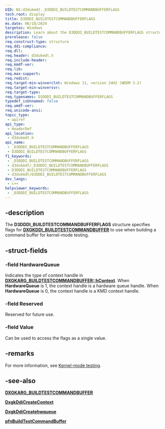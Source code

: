 ```yaml
---
UID: NS:d3dukmdt._D3DDDI_BUILDTESTCOMMANDBUFFERFLAGS
tech.root: display
title: D3DDDI_BUILDTESTCOMMANDBUFFERFLAGS
ms.date: 06/18/2024
targetos: Windows
description: Learn about the D3DDDI_BUILDTESTCOMMANDBUFFERFLAGS structure.
prerelease: false
req.construct-type: structure
req.ddi-compliance: 
req.dll: 
req.header: d3dukmdt.h
req.include-header: 
req.kmdf-ver: 
req.lib: 
req.max-support: 
req.redist: 
req.target-min-winverclnt: Windows 11, version 24H2 (WDDM 3.2)
req.target-min-winversvr: 
req.target-type: 
req.typenames: D3DDDI_BUILDTESTCOMMANDBUFFERFLAGS
typedef_isUnnamed: false
req.umdf-ver: 
req.unicode-ansi: 
topic_type:
 - apiref
api_type:
 - HeaderDef
api_location:
 - d3dukmdt.h
api_name:
 - _D3DDDI_BUILDTESTCOMMANDBUFFERFLAGS
 - D3DDDI_BUILDTESTCOMMANDBUFFERFLAGS
f1_keywords:
 - _D3DDDI_BUILDTESTCOMMANDBUFFERFLAGS
 - d3dukmdt/_D3DDDI_BUILDTESTCOMMANDBUFFERFLAGS
 - D3DDDI_BUILDTESTCOMMANDBUFFERFLAGS
 - d3dukmdt/D3DDDI_BUILDTESTCOMMANDBUFFERFLAGS
dev_langs:
 - c++
helpviewer_keywords:
 - _D3DDDI_BUILDTESTCOMMANDBUFFERFLAGS
---
```


## -description

The **D3DDDI_BUILDTESTCOMMANDBUFFERFLAGS** structure specifies flags for [**DXGKDDI_BUILDTESTCOMMANDBUFFER**](../d3dkmddi/nc-d3dkmddi-dxgkddi_buildtestcommandbuffer.md) to use when building a command buffer for kernel-mode testing.

## -struct-fields

### -field HardwareQueue

Indicates the type of context handle in [**DXGKARG_BUILDTESTCOMMANDBUFFER::hContext**](../d3dkmddi/ns-d3dkmddi-dxgkarg_buildtestcommandbuffer.md). When **HardwareQueue** is 1, the context handle is a hardware queue handle. When **HardwareQueue** is 0, the context handle is a KMD context handle.

### -field Reserved

Reserved for future use.

### -field Value

Can be used to access the flags as a single value.

## -remarks

For more information, see [Kernel-mode testing](/windows-hardware/drivers/display/kernel-mode-testing).

## -see-also

[**DXGKARG_BUILDTESTCOMMANDBUFFER**](../d3dkmddi/ns-d3dkmddi-dxgkarg_buildtestcommandbuffer.md)

[**DxgkDdiCreateContext**](nc-d3dkmddi-dxgkddi_createcontext.md)

 [**DxgkDdiCreatehwqueue**](nc-d3dkmddi-dxgkddi_createhardwarequeue.md)

[**pfnBuildTestCommandBuffer**](../d3dkmddi/nc-d3dkmddi-dxgkddi_buildtestcommandbuffer.md)
